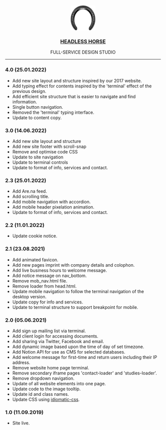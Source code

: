 <div align="center">
  <br>
  <a href="https://headless.horse"><img src="./assets/media/images/hh-logo.png" alt="Headless Horse" width="80" height="80"/></a>
  <br>
  <h3><a href="https://headless.horse">HEADLESS HORSE</a></h3>
  <p>FULL-SERVICE DESIGN STUDIO</p>
</div>

* * *

### 4.0 (25.01.2022)
* Add new site layout and structure inspired by our 2017 website.
* Add typing effect for contents inspired by the 'terminal' effect of the previous design.
* Add efficient site structure that is easier to navigate and find information.
* Single button navigation.
* Removed the 'terminal' typing interface.
* Update to content copy.

### 3.0 (14.06.2022)
* Add new site layout and structure
* Add new site footer with scroll-snap
* Remove and optimise code CSS
* Update to site navigation
* Update to terminal controls
* Update to format of info, services and contact.

### 2.3 (25.01.2022)
* Add Are.na feed.
* Add scrolling title.
* Add mobile navigation with accordion.
* Add mobile header pixelation animation.
* Update to format of info, services and contact.

### 2.2 (11.01.2022)
* Update cookie notice.

### 2.1 (23.08.2021)
* Add animated favicon.
* Add new pages imprint with company details and colophon.
* Add live business hours to welcome message.
* Add notice message on nav_bottom.
* Remove mob_nav.html file.
* Remove loader from head.html.
* Update mobile navigation to follow the terminal navigation of the desktop version.
* Update copy for info and services.
* Update to terminal structure to support breakpoint for mobile.

### 2.0 (05.06.2021)

* Add sign up mailing list via terminal.
* Add client login for accessing documents.
* Add sharing via Twitter, Facebook and email.
* Add dynamic image based upon the time of day of set timezone.
* Add Notion API for use as CMS for selected databases.
* Add welcome message for first-time and return users including their IP address.
* Remove website home page terminal.
* Remove secondary iframe pages 'contact-loader' and 'studies-loader'.
* Remove dropdown navigation.
* Update of all website elements into one page.
* Update code to the image tooltip.
* Update id and class names.
* Update CSS using [idiomatic-css](https://github.com/necolas/idiomatic-css).

### 1.0 (11.09.2019)
* Site live.
